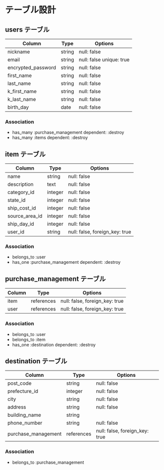 # テーブル設計

## users テーブル

| Column                | Type   | Options                  |
| --------------------  | ------ | -----------              |
| nickname              | string | null: false              |      
| email                 | string | null: false unique: true |
| encrypted_password    | string | null: false              |
| first_name            | string | null: false              |
| last_name             | string | null: false              |
| k_first_name          | string | null: false              |
| k_last_name           | string | null: false              |
| birth_day             | date   | null: false              |

### Association

- has_many :purchase_management dependent: :destroy
- has_many :items dependent: :destroy




## item テーブル

| Column        | Type       | Options                        |
| ------------- | ---------- | ------------------------------ |
| name          | string     | null: false                    |
| description   | text       | null: false                    |
| category_id   | integer    | null: false                    |
| state_id      | integer    | null: false                    |
| ship_cost_id  | integer    | null: false                    |
| source_area_id| integer    | null: false                    |
| ship_day_id   | integer    | null: false                    |
| user_id       | string     | null: false, foreign_key: true |


### Association
- belongs_to :user
- has_one :purchase_management dependent: :destroy








## purchase_management テーブル

| Column        | Type       | Options                        |
| -----------   | ---------- | ------------------------------ |
| item      | references     | null: false, foreign_key: true |
| user       | references | null: false, foreign_key: true |

### Association

- belongs_to :user
- belongs_to :item
- has_one :destination dependent: :destroy





## destination テーブル

| Column        | Type       | Options                        |
| -----------   | ---------- | ------------------------------ |
| post_code     | string     | null: false                    |
| prefecture_id | integer    | null: false                    |
| city          | string     | null: false                    |
| address       | string     | null: false                    |
| building_name | string     |                                |
| phone_number  | string     | null: false                    |
|purchase_management | references | null: false, foreign_key: true |

### Association

- belongs_to :purchase_management
